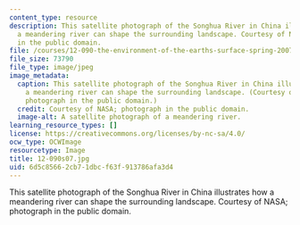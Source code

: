 ```yaml
---
content_type: resource
description: This satellite photograph of the Songhua River in China illustrates how
  a meandering river can shape the surrounding landscape. Courtesy of NASA; photograph
  in the public domain.
file: /courses/12-090-the-environment-of-the-earths-surface-spring-2007/6d5c85662cb71dbcf63f913786afa3d4_12-090s07.jpg
file_size: 73790
file_type: image/jpeg
image_metadata:
  caption: This satellite photograph of the Songhua River in China illustrates how
    a meandering river can shape the surrounding landscape. (Courtesy of [NASA](http://en.wikipedia.org/wiki/File:SonghuaRiver_ASTER_20020401.jpg);
    photograph in the public domain.)
  credit: Courtesy of NASA; photograph in the public domain.
  image-alt: A satellite photograph of a meandering river.
learning_resource_types: []
license: https://creativecommons.org/licenses/by-nc-sa/4.0/
ocw_type: OCWImage
resourcetype: Image
title: 12-090s07.jpg
uid: 6d5c8566-2cb7-1dbc-f63f-913786afa3d4
---
```

This satellite photograph of the Songhua River in China illustrates how a meandering river can shape the surrounding landscape. Courtesy of NASA; photograph in the public domain.